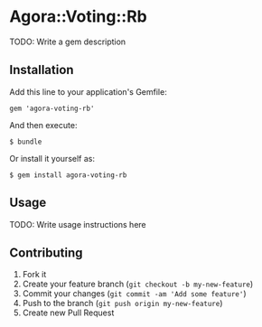 # Agora::Voting::Rb

TODO: Write a gem description

## Installation

Add this line to your application's Gemfile:

    gem 'agora-voting-rb'

And then execute:

    $ bundle

Or install it yourself as:

    $ gem install agora-voting-rb

## Usage

TODO: Write usage instructions here

## Contributing

1. Fork it
2. Create your feature branch (`git checkout -b my-new-feature`)
3. Commit your changes (`git commit -am 'Add some feature'`)
4. Push to the branch (`git push origin my-new-feature`)
5. Create new Pull Request
